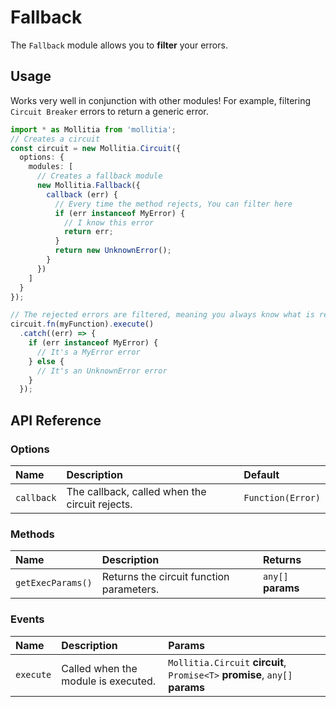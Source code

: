<script setup>
	import FallbackPlayground from '../../../components/playground/modules/fallback.vue';
</script>

# Fallback

The `Fallback` module allows you to **filter** your errors.

<ClientOnly>
  <FallbackPlayground/>
</ClientOnly>

## Usage

Works very well in conjunction with other modules!
For example, filtering `Circuit Breaker` errors to return a generic error.

``` typescript
import * as Mollitia from 'mollitia';
// Creates a circuit
const circuit = new Mollitia.Circuit({
  options: {
    modules: [
      // Creates a fallback module
      new Mollitia.Fallback({
        callback (err) {
          // Every time the method rejects, You can filter here
          if (err instanceof MyError) {
            // I know this error
            return err; 
          }
          return new UnknownError();
        }
      })
    ]
  }
});

// The rejected errors are filtered, meaning you always know what is returned here
circuit.fn(myFunction).execute()
  .catch((err) => {
    if (err instanceof MyError) {
      // It's a MyError error
    } else {
      // It's an UnknownError error
    }
  });
```

## API Reference

### Options

| Name       | Description                                    | Default           |
|:-----------|:-----------------------------------------------|:------------------|
| `callback` | The callback, called when the circuit rejects. | `Function(Error)` |

### Methods

| Name              | Description                              | Returns            |
|:------------------|:-----------------------------------------|:-------------------|
| `getExecParams()` | Returns the circuit function parameters. | `any[]` **params** |

### Events

| Name       | Description                          | Params                                                                       |
|:-----------|:-------------------------------------|:-----------------------------------------------------------------------------|
| `execute`  | Called when the module is executed.  | `Mollitia.Circuit` **circuit**, `Promise<T>` **promise**, `any[]` **params** |
